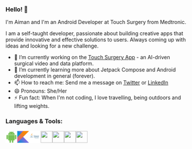 ### Hello! 👋
 I'm Aiman and I'm an Android Developer at Touch Surgery from Medtronic.
 
 I am a self-taught developer, passionate about building creative apps that provide innovative and effective solutions to users. Always coming up with ideas and looking for a new challenge.
 
- 🔭 I’m currently working on the [Touch Surgery App](https://play.google.com/store/apps/details?id=com.touchsurgery&hl=en_GB&gl=US) - an AI-driven surgical video and data platform.
- 🌱 I’m currently learning more about Jetpack Compose and Android development in general (forever).
- 📫 How to reach me: Send me a message on [Twitter](https://twitter.com/aim_nab) or [LinkedIn](https://www.linkedin.com/in/aiman-nabeel/)
- 😄 Pronouns: She/Her
- ⚡ Fun fact: When I'm not coding, I love travelling, being outdoors and lifting weights.

### Languages & Tools:

<img height="32" width="32" src="https://raw.githubusercontent.com/github/explore/80688e429a7d4ef2fca1e82350fe8e3517d3494d/topics/android/android.png" /><img height="32" width="32" src="https://raw.githubusercontent.com/github/explore/80688e429a7d4ef2fca1e82350fe8e3517d3494d/topics/kotlin/kotlin.png" /><img height="32" width="32" src="https://raw.githubusercontent.com/github/explore/80688e429a7d4ef2fca1e82350fe8e3517d3494d/topics/java/java.png" /><img height="32" width="32" src="https://kstatic.googleusercontent.com/files/446994a9f91b3a7f4f9f7a9c000fe8f522662bef6c56e8ceccf6c557ff390d57edc91827e55c1ad1be8d9525cccefb6b28a4864435ee2957ef3b24b461c31dfc" /><img height="32" width="32" src="https://developer.android.com/images/training/testing/espresso.png" /><img height="32" width="32" src="https://3.bp.blogspot.com/-VVp3WvJvl84/X0Vu6EjYqDI/AAAAAAAAPjU/ZOMKiUlgfg8ok8DY8Hc-ocOvGdB0z86AgCLcBGAsYHQ/s1600/jetpack%2Bcompose%2Bicon_RGB.png" /><img height="32" width="32" src="https://4.bp.blogspot.com/-NnAkV5vpYuw/XNMYF4RtLvI/AAAAAAAAI70/kdgLm3cnTO4FB4rUC0v9smscN3zHJPlLgCLcBGAs/s1600/Jetpack_logo%2B%25282%2529.png" />







